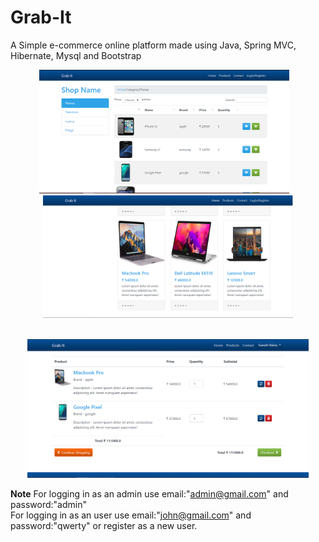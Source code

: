 # Grab-It

<p> A Simple e-commerce online platform made using Java, Spring MVC, Hibernate, Mysql and Bootstrap</p>
  
  <p align="center">
  <img src="https://github.com/avik191/GrabIt/blob/master/Grab-It/WebContent/WEB-INF/resources/images/snap1.PNG" width="400"/>  &nbsp;&nbsp;
   <img src="https://github.com/avik191/GrabIt/blob/master/Grab-It/WebContent/WEB-INF/resources/images/snap2.PNG" width="400"/>
   </br></br>
  </p>
  
  <p align="center">
  <img src="https://github.com/avik191/GrabIt/blob/master/Grab-It/WebContent/WEB-INF/resources/images/snap3.PNG" width="450"/>
    </p>
   


**Note**
For logging in as an admin use email:"admin@gmail.com" and password:"admin" </br>
For logging in as an user use email:"john@gmail.com" and password:"qwerty"  or register as a new user.</br>



